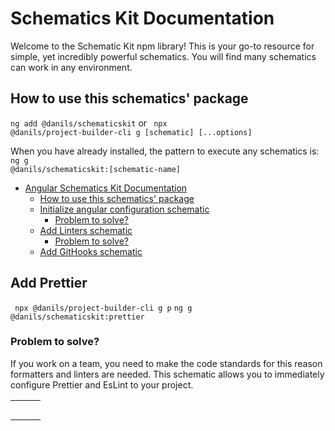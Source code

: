 # Schematics Kit Documentation

Welcome to the Schematic Kit npm library! This is your go-to resource for simple, yet incredibly powerful
schematics. You will find many schematics can work in any environment.

## How to use this schematics' package

<code>ng add @danils/schematicskit</code> or <code> npx @danils/project-builder-cli g [schematic] [...options]</code>

When you have already installed, the pattern to execute any schematics is:
<code>ng g @danils/schematicskit:[schematic-name]</code>

* [Angular Schematics Kit Documentation](#angular-schematics-kit-documentation)
    * [How to use this schematics' package](#how-to-use-this-schematics-package)
    * [Initialize angular configuration schematic](#initialize-angular-configuration-schematic)
        * [Problem to solve?](#problem-to-solve)
    * [Add Linters schematic](#add-linters-schematic)
        * [Problem to solve?](#problem-to-solve-1)
    * [Add GitHooks schematic](#add-githooks-schematic)

## Add Prettier

<code> npx @danils/project-builder-cli g p</code>
<code>ng g @danils/schematicskit:prettier</code> 

### Problem to solve?

If you work on a team, you need to make the code standards for this reason formatters and linters are needed.
This schematic allows you to immediately configure Prettier and EsLint to your project.

|   |   |   |
|---|---|---|
|   |   |   |
|   |   |   |
|   |   |   |
|   |   |   |
|   |   |   |


